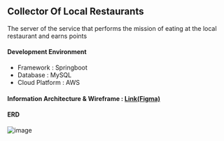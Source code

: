## Collector Of Local Restaurants
The server of the service that performs the mission of eating at the local restaurant and earns points

#### Development Environment
- Framework : Springboot
- Database : MySQL
- Cloud Platform : AWS


#### Information Architecture & Wireframe : [Link(Figma)](https://www.figma.com/file/pdzB8WFmeM0OSC79yKCyJf/for_UMC?type=design&node-id=0%3A1&mode=design&t=tcHR32PPVdOOhVMH-1)


#### ERD
![image](https://github.com/DryRains/COLR-Server/assets/96376539/40891d5d-4f26-4a29-aa5a-258be2e5f1e1)
